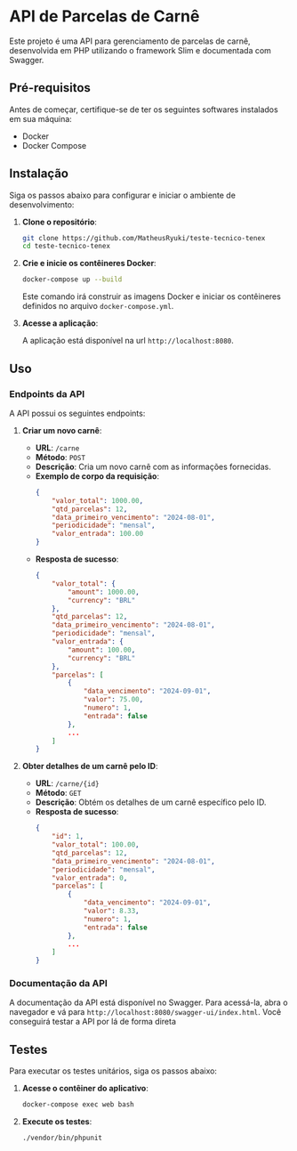 # API de Parcelas de Carnê

Este projeto é uma API para gerenciamento de parcelas de carnê, desenvolvida em PHP utilizando o framework Slim e documentada com Swagger.

## Pré-requisitos

Antes de começar, certifique-se de ter os seguintes softwares instalados em sua máquina:

- Docker
- Docker Compose

## Instalação

Siga os passos abaixo para configurar e iniciar o ambiente de desenvolvimento:

1. **Clone o repositório**:

    ```bash
    git clone https://github.com/MatheusRyuki/teste-tecnico-tenex
    cd teste-tecnico-tenex
    ```

2. **Crie e inicie os contêineres Docker**:

    ```bash
    docker-compose up --build
    ```

    Este comando irá construir as imagens Docker e iniciar os contêineres definidos no arquivo `docker-compose.yml`.

3. **Acesse a aplicação**:

    A aplicação está disponível na url `http://localhost:8080`.

## Uso

### Endpoints da API

A API possui os seguintes endpoints:

1. **Criar um novo carnê**:

    - **URL**: `/carne`
    - **Método**: `POST`
    - **Descrição**: Cria um novo carnê com as informações fornecidas.
    - **Exemplo de corpo da requisição**:
        ```json
        {
            "valor_total": 1000.00,
            "qtd_parcelas": 12,
            "data_primeiro_vencimento": "2024-08-01",
            "periodicidade": "mensal",
            "valor_entrada": 100.00
        }
        ```
    - **Resposta de sucesso**:
        ```json
        {
            "valor_total": {
                "amount": 1000.00,
                "currency": "BRL"
            },
            "qtd_parcelas": 12,
            "data_primeiro_vencimento": "2024-08-01",
            "periodicidade": "mensal",
            "valor_entrada": {
                "amount": 100.00,
                "currency": "BRL"
            },
            "parcelas": [
                {
                    "data_vencimento": "2024-09-01",
                    "valor": 75.00,
                    "numero": 1,
                    "entrada": false
                },
                ...
            ]
        }
        ```

2. **Obter detalhes de um carnê pelo ID**:

    - **URL**: `/carne/{id}`
    - **Método**: `GET`
    - **Descrição**: Obtém os detalhes de um carnê específico pelo ID.
    - **Resposta de sucesso**:
        ```json
        {
            "id": 1,
            "valor_total": 100.00,
            "qtd_parcelas": 12,
            "data_primeiro_vencimento": "2024-08-01",
            "periodicidade": "mensal",
            "valor_entrada": 0,
            "parcelas": [
                {
                    "data_vencimento": "2024-09-01",
                    "valor": 8.33,
                    "numero": 1,
                    "entrada": false
                },
                ...
            ]
        }
        ```

### Documentação da API

A documentação da API está disponível no Swagger. Para acessá-la, abra o navegador e vá para `http://localhost:8080/swagger-ui/index.html`. Você conseguirá testar a API por lá de forma direta

## Testes

Para executar os testes unitários, siga os passos abaixo:

1. **Acesse o contêiner do aplicativo**:

    ```bash
    docker-compose exec web bash
    ```

2. **Execute os testes**:

    ```bash
    ./vendor/bin/phpunit
    ```
